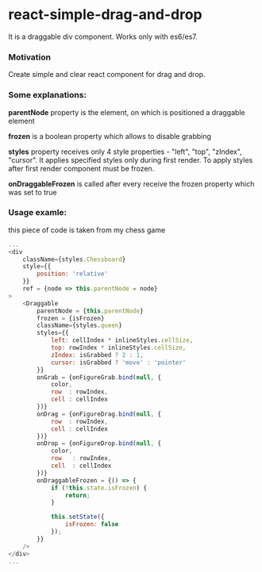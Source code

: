 # react-simple-drag-and-drop
It is a draggable div component. Works only with es6/es7.

### Motivation
Create simple and clear react component for drag and drop.

### Some explanations:
**parentNode** property is the element, on which is positioned a draggable element

**frozen** is a boolean property which allows to disable grabbing

**styles** property receives only 4 style properties - "left", "top", "zIndex", "cursor". It applies specified styles only during first render. To apply styles after first render component must be frozen.

**onDraggableFrozen** is called after every receive the frozen property which was set to true

### Usage examle:
this piece of code is taken from my chess game

```javascript
...
<div
    className={styles.Chessboard}
    style={{
        position: 'relative'
    }}
    ref = {node => this.parentNode = node}
>
    <Draggable
        parentNode = {this.parentNode}
        frozen = {isFrozen}
        className={styles.queen}
        styles={{
            left: cellIndex * inlineStyles.cellSize,
            top: rowIndex * inlineStyles.cellSize,
            zIndex: isGrabbed ? 2 : 1,
            cursor: isGrabbed ? 'move' : 'pointer'
        }}
        onGrab = {onFigureGrab.bind(null, {
            color,
            row  : rowIndex,
            cell : cellIndex
        })}
        onDrag = {onFigureDrag.bind(null, {
            row  : rowIndex,
            cell : cellIndex
        })}
        onDrop = {onFigureDrop.bind(null, {
            color,
            row   : rowIndex,
            cell  : cellIndex
        })}
        onDraggableFrozen = {() => {
            if (!this.state.isFrozen) {
                return;
            }

            this.setState({
                isFrozen: false
            });
        }}
    />
</div>
...
```
